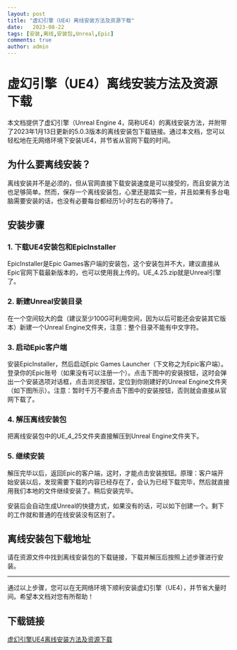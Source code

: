 ```yaml
---
layout: post
title: "虚幻引擎（UE4）离线安装方法及资源下载"
date:   2023-08-22
tags: [安装,离线,安装包,Unreal,Epic]
comments: true
author: admin
---
```

# 虚幻引擎（UE4）离线安装方法及资源下载

本文档提供了虚幻引擎（Unreal Engine 4，简称UE4）的离线安装方法，并附带了2023年1月13日更新的5.0.3版本的离线安装包下载链接。通过本文档，您可以轻松地在无网络环境下安装UE4，并节省从官网下载的时间。

## 为什么要离线安装？

离线安装并不是必须的，但从官网直接下载安装速度是可以接受的，而且安装方法也足够简单。然而，保存一个离线安装包，心里还是踏实一些，并且如果有多台电脑需要安装的话，也没有必要每台都经历1小时左右的等待了。

## 安装步骤

### 1. 下载UE4安装包和EpicInstaller

EpicInstaller是Epic Games客户端的安装包，这个安装包并不大，建议直接从Epic官网下载最新版本的，也可以使用我上传的。UE_4.25.zip就是Unreal引擎了。

### 2. 新建Unreal安装目录

在一个空间较大的盘（建议至少100G可利用空间，因为以后可能还会安装其它版本）新建一个Unreal Engine文件夹，注意：整个目录不能有中文字符。

### 3. 启动Epic客户端

安装EpicInstaller，然后启动Epic Games Launcher（下文称之为Epic客户端）。登录你的Epic账号（如果没有可以注册一个）。点击下图中的安装按钮，这时会弹出一个安装选项对话框，点击浏览按钮，定位到你刚建好的Unreal Engine文件夹（如下图所示）。注意：暂时千万不要点击下图中的安装按钮，否则就会直接从官网下载了。

### 4. 解压离线安装包

把离线安装包中的UE_4_25文件夹直接解压到Unreal Engine文件夹下。

### 5. 继续安装

解压完毕以后，返回Epic的客户端，这时，才能点击安装按钮。原理：客户端开始安装以后，发现需要下载的内容已经存在了，会认为已经下载完毕，然后就直接用我们本地的文件继续安装了。稍后安装完毕。

安装后会自动生成Unreal的快捷方式，如果没有的话，可以如下创建一个。剩下的工作就和普通的在线安装没有区别了。

## 离线安装包下载地址

请在资源文件中找到离线安装包的下载链接，下载并解压后按照上述步骤进行安装。

---

通过以上步骤，您可以在无网络环境下顺利安装虚幻引擎（UE4），并节省大量时间。希望本文档对您有所帮助！

## 下载链接

[虚幻引擎UE4离线安装方法及资源下载](https://pan.quark.cn/s/13a62a7ba185)